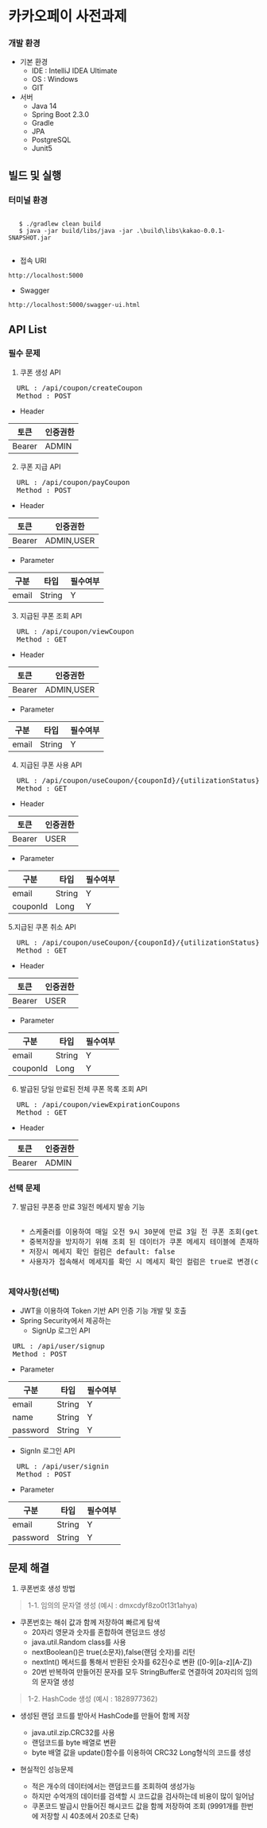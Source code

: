 카카오페이 사전과제
=====================

### 개발 환경

 * 기본 환경
    * IDE : IntelliJ IDEA Ultimate
    * OS : Windows
    * GIT
 * 서버
    * Java 14
    * Spring Boot 2.3.0
    * Gradle
    * JPA
    * PostgreSQL
    * Junit5
 
 
 
빌드 및 실행
-------------------------
### 터미널 환경
   <pre><code>
   $ ./gradlew clean build
   $ java -jar build/libs/java -jar .\build\libs\kakao-0.0.1-SNAPSHOT.jar
   </code></pre>
   
   * 접속 URI 
   <pre><code>http://localhost:5000</code></pre>

   * Swagger
   <pre><code>http://localhost:5000/swagger-ui.html</code></pre>
API List
------------------------- 

### 필수 문제
  1. 쿠폰 생성 API
  <pre>
  URL : /api/coupon/createCoupon
  Method : POST</pre>
  
 * Header
 
  |토큰|인증권한|
|------|---|
|Bearer |ADMIN|


  2. 쿠폰 지급 API
   <pre>
  URL : /api/coupon/payCoupon
  Method : POST</pre>
  
   * Header
   
 |토큰|인증권한|
|------|---|
|Bearer |ADMIN,USER|

   * Parameter
   
  |구분|타입|필수여부|
|------|---|---|
|email|String|Y|

  3. 지급된 쿠폰 조회 API
   <pre>
  URL : /api/coupon/viewCoupon
  Method : GET</pre>
  
  * Header
   
 |토큰|인증권한|
|------|---|
|Bearer |ADMIN,USER|

   * Parameter
   
  |구분|타입|필수여부|
|------|---|---|
|email|String|Y|


  4. 지급된 쿠폰 사용 API   
<pre>
  URL : /api/coupon/useCoupon/{couponId}/{utilizationStatus}
  Method : GET</pre>
  
  * Header
   
 |토큰|인증권한|
|------|---|
|Bearer |USER|

   * Parameter
   
  |구분|타입|필수여부|
|------|---|---|
|email|String|Y|
|couponId|Long|Y|

5.지급된 쿠폰 취소 API
<pre>
  URL : /api/coupon/useCoupon/{couponId}/{utilizationStatus}
  Method : GET</pre>
  
  * Header
   
 |토큰|인증권한|
|------|---|
|Bearer |USER|

   * Parameter
   
  |구분|타입|필수여부|
|------|---|---|
|email|String|Y|
|couponId|Long|Y|

  6. 발급된 당일 만료된 전체 쿠폰 목록 조회 API
<pre>
  URL : /api/coupon/viewExpirationCoupons
  Method : GET</pre>
  
  * Header
   
 |토큰|인증권한|
|------|---|
|Bearer |ADMIN|


### 선택 문제
  7. 발급된 쿠폰중 만료 3일전 메세지 발송 기능 
   <pre> 
   * 스케줄러를 이용하여 매일 오전 9시 30분에 만료 3일 전 쿠폰 조회(getAllCouponsByExpirationDate())
   * 중복저장을 방지하기 위해 조회 된 데이터가 쿠폰 메세지 테이블에 존재하는지 확인(confirmMessageStoredStatus()), 없는 경우에만 테이블에 저장
   * 저장시 메세지 확인 컬럼은 default: false
   * 사용자가 접속해서 메세지를 확인 시 메세지 확인 컬럼은 true로 변경(changeCouponMessageCheckStatus())
   </pre>
  

### 제약사항(선택)
 * JWT을 이용하여 Token 기반 API 인증 기능 개발 및 호출
 * Spring Security에서 제공하는 
   * SignUp 로그인 API 
   
 <pre>
 URL : /api/user/signup
 Method : POST</pre>

   * Parameter
   
  |구분|타입|필수여부|
|------|---|---|
|email|String|Y|
|name|String|Y|
|password|String|Y|   
   
   
   * SignIn 로그인 API 
   <pre>
  URL : /api/user/signin
  Method : POST</pre>

  * Parameter
   
  |구분|타입|필수여부|
|------|---|---|
|email|String|Y|
|password|String|Y|

문제 해결
-------------------------
1. 쿠폰번호 생성 방법
 > 1-1. 임의의 문자열 생성 (예시 : dmxcdyf8zo0t13t1ahya)
 
  * 쿠폰번호는 해쉬 값과 함께 저장하여 빠르게 탐색
    * 20자리 영문과 숫자를 혼합하여 랜덤코드 생성
    * java.util.Random class를 사용
    * nextBoolean()은 true(소문자),false(랜덤 숫자)를 리턴
    * nextInt() 메서드를 통해서 반환된 숫자를 62진수로 변환 ([0-9][a-z][A-Z])
    * 20번 반복하여 만들어진 문자를 모두 StringBuffer로 연결하여 20자리의 임의의 문자열 생성 
    
 > 1-2. HashCode 생성 (예시 : 1828977362)    
  * 생성된 랜덤 코드를 받아서 HashCode를 만들어 함께 저장 
    * java.util.zip.CRC32를 사용
    * 랜덤코드를 byte 배열로 변환
    * byte 배열 값을 update()함수를 이용하여 CRC32 Long형식의 코드를 생성
      
  
  * 현실적인 성능문제 
     * 적은 개수의 데이터에서는 랜덤코드를 조회하여 생성가능
     * 하지만 수억개의 데이터를 검색할 시 코드값을 검사하는데 비용이 많이 일어남
     * 쿠폰코드 발급시 만들어진 해시코드 값을 함께 저장하여 조회 (9991개를 한번에 저장할 시 40초에서 20초로 단축)
